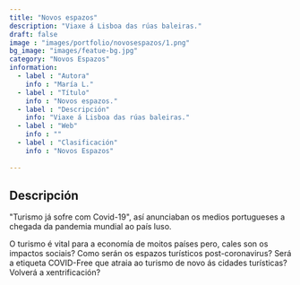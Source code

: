 ```yaml
---
title: "Novos espazos"
description: "Viaxe á Lisboa das rúas baleiras."
draft: false
image : "images/portfolio/novosespazos/1.png"
bg_image: "images/featue-bg.jpg"
category: "Novos Espazos"
information:
  - label : "Autora"
    info : "María L."
  - label : "Título"
    info : "Novos espazos."
  - label : "Descripción"
    info: "Viaxe á Lisboa das rúas baleiras."
  - label : "Web"
    info : ""
  - label : "Clasificación"
    info : "Novos Espazos"
    
---
```


## Descripción

"Turismo já sofre com Covid-19", así anunciaban os medios portugueses a chegada da pandemia mundial ao país luso.

O turismo é vital para a economía de moitos países pero, cales son os impactos sociais? Como serán os espazos turísticos post-coronavirus? Será a etiqueta COVID-Free que atraia ao turismo de novo ás cidades turísticas? Volverá a xentrificación?
